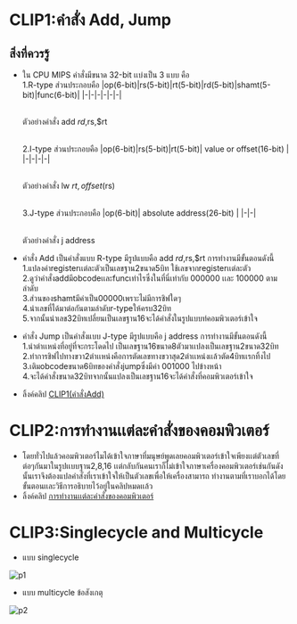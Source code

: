 # CLIP1:คำสั่ง Add, Jump
## สิ่งที่ควรรู้
- ใน CPU MIPS คำสั่งมีขนาด 32-bit เเบ่งเป็น 3 แบบ คือ
  <br>1.R-type ส่วนประกอบคือ
  |op(6-bit)|rs(5-bit)|rt(5-bit)|rd(5-bit)|shamt(5-bit)|func(6-bit)|
  |-|-|-|-|-|-|
  
  <br>ตัวอย่างคำสั่ง add $rd,$rs,$rt
  
  <br>2.I-type ส่วนประกอบคือ
  |op(6-bit)|rs(5-bit)|rt(5-bit)|   value or offset(16-bit)   |
  |-|-|-|-|
  
  <br>ตัวอย่างคำสั่ง lw $rt,offset($rs)

  <br>3.J-type ส่วนประกอบคือ
  |op(6-bit)|    absolute address(26-bit)    |
  |-|-|
  
  <br>ตัวอย่างคำสั่ง j address
  
- คำสั่ง Add เป็นคำสั่งแบบ R-type มีรูปแบบคือ add $rd,$rs,$rt การทำงานมีขั้นตอนดังนี้
  <br>1.แปลงค่าregisterเเต่ละตัวเป็นเลขฐาน2ขนาด5บิท ใช้เลขจากregisterเเต่ละตัว
  <br>2.ดูว่าคำสั่งaddมีobcodeเเละfuncเท่าไรซึ่งในที่นี่เท่ากับ 000000 เเละ 100000 ตามลำดับ
  <br>3.ส่วนของshamtมีค่าเป็น00000เพราะไม่มีการชิฟใดๆ
  <br>4.นำเลขที่ได้มาต่อกันตามลำดับr-typeให้ครบ32บิท
  <br>5.จากนั้นนำเลข32บิทเปลี่ยนเป็นเลขฐาน16จะได้คำสั่งในรูปแบบท่คอมพิวเตอร์เข้าใจ

- คำสั่ง Jump เป็นคำสั่งแบบ J-type มีรูปแบบคือ j address การทำงานมีขั้นตอนดังนี้
  <br>1.นำตำเเหน่งที่อยู่ที่จะกระโดดไป เป็นเลขฐาน16ขนาด8ตัวมาเเปลงเป็นเลขฐาน2ขนาด32บิท
  <br>2.ทำการชิฟไปทางขวา2ตำเเหน่งคือการตัดเลขทางขวาสุด2ตำเเหน่งเเล้วตัด4บิทเเรกทิ้งไป
  <br>3.เติมobcodeขนาด6บิทของคำสั่งjumpซึ่งมีค่า 001000 ไปข้างหน้า
  <br>4.จะได้คำสั่งขนาด32บิทจากนั้นแปลงเป็นเลขฐาน16จะได้คำสั่งที่คอมพิวเตอร์เข้าใจ
  
- ลิ้งค์คลิป [CLIP1(คำสั่งAdd)](https://youtu.be/U5B8R18Q3nM)


# CLIP2:การทำงานเเต่ละคำสั่งของคอมพิวเตอร์
- โดยทั่วไปแล้วคอมพิวเตอร์ไมได้เข้าใจภาษาที่มนุษย์พูดเลยคอมพิวเตอร์เข้าใจเพียงเเต่ตัวเลขที่ต่อๆกันมาในรูปเเบบฐาน2,8,16
  เเต่กลับกันคนเราก็ไม่เข้าใจภาษาเครื่องคอมพิวเตอร์เช่นกันดังนั้นเราจึงต้องแปลคำสั่งที่เราเข้าใจให้เป็นตัวเลขเพื่อให้เครื่องสามารถ
  ทำงานตามที่เราบอกได้โดยขั้นตอนเเละวิธีการอธิบายไว้อยู่ในคลิปหมดเเล้ว
- ลิ้งค์คลิป [การทำงานเเต่ละคำสั่งของคอมพิวเตอร์](https://www.youtube.com/watch?v=kX9hZPzyaBc&t=19s)


# CLIP3:Singlecycle and Multicycle
- แบบ singlecycle 

![p1](https://lings2mi.files.wordpress.com/2012/12/figure4-11-mipsdatapathr-lod-beq.gif?w=702&zoom=2)

- แบบ multicycle
  ข้อสังเกตุ

![p2](https://camo.githubusercontent.com/3a759f503101d7359e3b9e88a79a64b022814d5a/68747470733a2f2f692e696d6775722e636f6d2f6d5758485770542e706e67)
